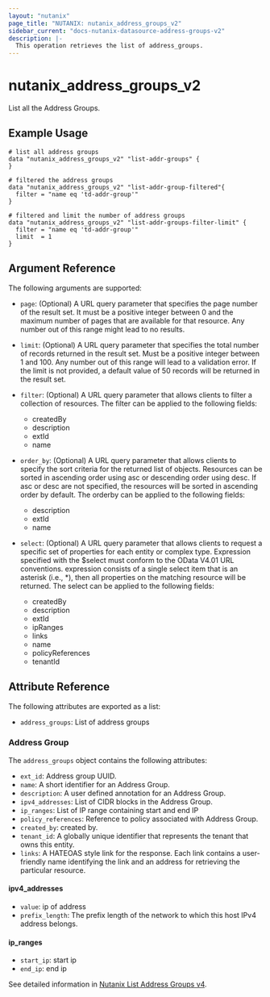 ```yaml
---
layout: "nutanix"
page_title: "NUTANIX: nutanix_address_groups_v2"
sidebar_current: "docs-nutanix-datasource-address-groups-v2"
description: |-
  This operation retrieves the list of address_groups.
---
```


# nutanix_address_groups_v2

List all the Address Groups.

## Example Usage

``` hcl
# list all address groups
data "nutanix_address_groups_v2" "list-addr-groups" {
}

# filtered the address groups
data "nutanix_address_groups_v2" "list-addr-group-filtered"{
  filter = "name eq 'td-addr-group'"
}

# filtered and limit the number of address groups
data "nutanix_address_groups_v2" "list-addr-groups-filter-limit" {
  filter = "name eq 'td-addr-group'"
  limit  = 1
}

```


## Argument Reference

The following arguments are supported:

* `page`: (Optional) A URL query parameter that specifies the page number of the result set. It must be a positive integer between 0 and the maximum number of pages that are available for that resource. Any number out of this range might lead to no results.
* `limit`: (Optional) A URL query parameter that specifies the total number of records returned in the result set. Must be a positive integer between 1 and 100. Any number out of this range will lead to a validation error. If the limit is not provided, a default value of 50 records will be returned in the result set.
* `filter`: (Optional) A URL query parameter that allows clients to filter a collection of resources. The filter can be applied to the following fields:
  - createdBy
  - description
  - extId
  - name

* `order_by`: (Optional) A URL query parameter that allows clients to specify the sort criteria for the returned list of objects. Resources can be sorted in ascending order using asc or descending order using desc. If asc or desc are not specified, the resources will be sorted in ascending order by default. The orderby can be applied to the following fields:
  - description
  - extId
  - name
* `select`: (Optional) A URL query parameter that allows clients to request a specific set of properties for each entity or complex type. Expression specified with the $select must conform to the OData V4.01 URL conventions. expression consists of a single select item that is an asterisk (i.e., *), then all properties on the matching resource will be returned. The select can be applied to the following fields:
  - createdBy
  - description
  - extId
  - ipRanges
  - links
  - name
  - policyReferences
  - tenantId



## Attribute Reference
The following attributes are exported as a list:

* `address_groups`: List of address groups

### Address Group
The `address_groups` object contains the following attributes:

* `ext_id`: Address group UUID.
* `name`: A short identifier for an Address Group.
* `description`: A user defined annotation for an Address Group.
* `ipv4_addresses`: List of CIDR blocks in the Address Group.
* `ip_ranges`: List of IP range containing start and end IP
* `policy_references`: Reference to policy associated with Address Group.
* `created_by`: created by.
* `tenant_id`: A globally unique identifier that represents the tenant that owns this entity.
* `links`: A HATEOAS style link for the response. Each link contains a user-friendly name identifying the link and an address for retrieving the particular resource.


#### ipv4_addresses
* `value`: ip of address
* `prefix_length`: The prefix length of the network to which this host IPv4 address belongs.


#### ip_ranges
* `start_ip`: start ip
* `end_ip`: end ip




See detailed information in [Nutanix List Address Groups v4](https://developers.nutanix.com/api-reference?namespace=microseg&version=v4.0#tag/AddressGroups/operation/listAddressGroups).
